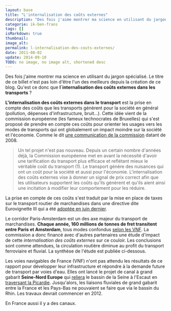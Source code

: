 ```yaml
---
layout: base
title: "L'internalisation des coûts externes"
description: "Des fois j'aime montrer ma science en utilisant du jargon spécialisé. Le titre de ce billet n'est pas loin d'être l'un des meilleurs depuis la création de ce blog. Qu'est ce donc que l´internalisation des coûts externes dans les transports ?"
categorie: ik-ben-frans
tags: []
isMarkdown: true
thumbnail: 
image_alt: 
permalink: l-internalisation-des-couts-externes/
date: 2011-08-02
update: 2014-09-10
TODO: no image, no image alt, shortened desc
---
```


Des fois j'aime montrer ma science en utilisant du jargon spécialisé. Le titre de ce billet n'est pas loin d'être l'un des meilleurs depuis la création de ce blog. Qu'est ce donc que **l´internalisation des coûts externes dans les transports** ?

**L'internalisation des coûts externes dans le transport** est la prise en compte des coûts que les transports génèrent pour la société en général (pollution, dépenses d'infrastructure, bruit...). Cette idée vient de la commission européenne (les fameux technocrates de Bruxelles) qui s'est proposé de prendre en compte ces coûts pour orienter les usages vers les modes de transports qui ont globalement un impact moindre sur la société et l'économie. Comme le dit [une communication de la commission](http://eur-lex.europa.eu/Notice.do?mode=dbl&lang=fr&ihmlang=fr&lng1=fr,nl&lng2=bg,cs,da,de,el,en,es,et,fi,fr,hu,it,lt,lv,mt,nl,pl,pt,ro,sk,sl,sv,&val=474353:cs&page=) datant de 2008.

> Un tel projet n'est pas nouveau. Depuis un certain nombre d'années déjà, la Commission européenne met en avant la nécessité d'avoir une tarification du transport plus efficace et reflétant mieux le véritable coût du transport (1). Le transport génère des nuisances qui ont un coût pour la société et aussi pour l'économie. L'internalisation des coûts externes vise à donner un signal de prix correct afin que les utilisateurs supportent les coûts qu'ils génèrent et qu'ils aient ainsi une incitation à modifier leur comportement pour les réduire.

<!--excerpt-->

La prise en compte de ces coûts s'est traduit par la mise en place de taxes sur le transport routier de marchandises dans une directive dite Eurovignette III qui a été [adoptée en juin dernier](http://www.developpement-durable.gouv.fr/La-revision-de-la-directive.html).

Le corridor Paris-Amsterdam est un des axe majeur du transport de marchandises. **Chaque année, 160 millions de tonnes de fret transitent entre Paris et Amsterdam**, tous modes confondus [selon les VNF](http://www.vnf.fr/sne/). La commission a donc financé avec d'autres partenaires une étude d'impact de cette *internalisation des coûts externes* sur ce couloir. Les conclusions sont comme attendues, la circulation routière diminue au profit du transport ferroviaire et fluvial. La synthèse de l'étude est publiée ci-dessous.

<!-- HTML Gone:
<div class="flex flex-col items-center">
<iframe src="http://www.slideshare.net/slideshow/embed_code/8702393" width="425" height="355" frameborder="0" marginwidth="0" marginheight="0" scrolling="no"></iframe>
</div>
<!-- / HTML -->

Les voies navigables de France (VNF) n'ont pas attendu les résultats de ce rapport pour développer leur infrastructure et répondre à la demande future de transport par voies d'eau. Elles ont lancé le projet de canal à grand gabarit **Seine-Nord Europe** qui [reliera](http://www.vnf.fr/sne/article.php3?id_article=7&id_rubrique=5&lang=fr) le bassin de la Seine à l'Escaut en [traversant la Picardie](http://www.vnf.fr/sne/IMG/jpg/carte_legende.jpg). Jusqu'alors, les liaisons fluviales de grand gabarit entre la France et les Pays-Bas ne pouvaient se faire que via le bassin du Rhin. Les travaux devrait commencer en 2012.

En France aussi il y a des canaux.
